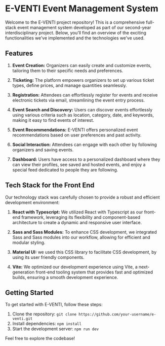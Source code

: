 # E-VENTI Event Management System

Welcome to the E-VENTI project repository! This is a comprehensive full-stack event management system developed as part of our second-year interdisciplinary project. Below, you'll find an overview of the exciting functionalities we've implemented and the technologies we've used.

## Features

1. **Event Creation:** Organizers can easily create and customize events, tailoring them to their specific needs and preferences.

2. **Ticketing:** The platform empowers organizers to set up various ticket types, define prices, and manage quantities seamlessly.

3. **Registration:** Attendees can effortlessly register for events and receive electronic tickets via email, streamlining the event entry process.

4. **Event Search and Discovery:** Users can discover events effortlessly using various criteria such as location, category, date, and keywords, making it easy to find events of interest.

5. **Event Recommendations:** E-VENTI offers personalized event recommendations based on user preferences and past activity.

6. **Social Interaction:** Attendees can engage with each other by following organizers and saving events.

7. **Dashboard:** Users have access to a personalized dashboard where they can view their profiles, see saved and hosted events, and enjoy a special feed dedicated to people they are following.

## Tech Stack for the Front End

Our technology stack was carefully chosen to provide a robust and efficient development environment:

1. **React with Typescript:** We utilized React with Typescript as our front-end framework, leveraging its flexibility and component-based architecture to create a dynamic and responsive user interface.

2. **Sass and Sass Modules:** To enhance CSS development, we integrated Sass and Sass modules into our workflow, allowing for efficient and modular styling.

3. **Material UI:** we used this CSS library to facilitate CSS development, by using its user friendly components.

4. **Vite:** We optimized our development experience using Vite, a next-generation front-end tooling system that provides fast and optimized builds, ensuring a smooth development experience.


## Getting Started

To get started with E-VENTI, follow these steps:

1. Clone the repository: `git clone https://github.com/your-username/e-venti.git`
2. Install dependencies: `npm install`
3. Start the development server: `npm run dev`

Feel free to explore the codebase!

